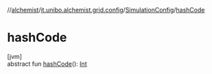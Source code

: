 //[alchemist](../../../index.md)/[it.unibo.alchemist.grid.config](../index.md)/[SimulationConfig](index.md)/[hashCode](hash-code.md)

# hashCode

[jvm]\
abstract fun [hashCode](hash-code.md)(): [Int](https://kotlinlang.org/api/latest/jvm/stdlib/kotlin/-int/index.html)
